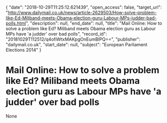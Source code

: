 {
  "date": "2018-10-29T11:25:12.621439", 
  "open_access": false, 
  "target_url": "http://www.dailymail.co.uk/news/article-2629503/How-solve-problem-like-Ed-Miliband-meets-Obama-election-guru-Labour-MPs-judder-bad-polls.html", 
  "description": null, 
  "end_date": null, 
  "title": "Mail Online: How to solve a problem like Ed? Miliband meets Obama election guru as Labour MPs have 'a judder' over bad polls", 
  "record_id": "20181029T112512/q4ofiWtxMAKpgOnEumBlPQ==", 
  "publisher": "dailymail.co.uk", 
  "start_date": null, 
  "subject": "European Parliament Elections 2014"
}

# Mail Online: How to solve a problem like Ed? Miliband meets Obama election guru as Labour MPs have 'a judder' over bad polls

None